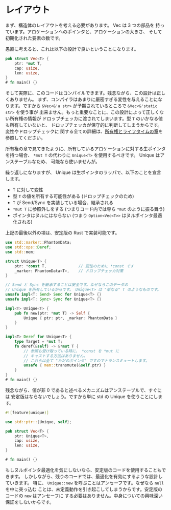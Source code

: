 <!--
# Layout
-->

# レイアウト

<!--
First off, we need to come up with the struct layout. A Vec has three parts:
a pointer to the allocation, the size of the allocation, and the number of
elements that have been initialized.
-->

まず、構造体のレイアウトを考える必要があります。 Vec は 3 つの部品を
持っています。アロケーションへのポインタと、アロケーションの大きさ、
そして初期化された要素の数です。

<!--
Naively, this means we just want this design:
-->

愚直に考えると、これは以下の設計で良いということになります。

```rust
pub struct Vec<T> {
    ptr: *mut T,
    cap: usize,
    len: usize,
}
# fn main() {}
```

<!--
And indeed this would compile. Unfortunately, it would be incorrect. First, the
compiler will give us too strict variance. So a `&Vec<&'static str>`
couldn't be used where an `&Vec<&'a str>` was expected. More importantly, it
will give incorrect ownership information to the drop checker, as it will
conservatively assume we don't own any values of type `T`. See [the chapter
on ownership and lifetimes][ownership] for all the details on variance and
drop check.
-->

そして実際に、このコードはコンパイルできます。残念ながら、この設計は正しくありません。
まず、コンパイラはあまりに厳密すぎる変性を与えることになります。ですから
`&Vec<&'a str>` が予期されているところで `&Vec<&'static str>` を使う事が
出来ません。もっと重要なことに、この設計によって正しくない所有権の情報が
ドロップチェッカに渡されてしまいます。型 `T` のいかなる値も所有していないと、
ドロップチェッカが保守的に判断してしまうからです。変性やドロップチェックに
関する全ての詳細は、[所有権とライフタイムの章][ownership]を参照してください。

<!--
As we saw in the ownership chapter, we should use `Unique<T>` in place of
`*mut T` when we have a raw pointer to an allocation we own. Unique is unstable,
so we'd like to not use it if possible, though.
-->

所有権の章で見てきたように、所有しているアロケーションに対する生ポインタを持つ場合、
`*mut T` の代わりに `Unique<T>` を使用するべきです。 Unique はアンステーブルなため、
可能なら使いませんが。

<!--
As a recap, Unique is a wrapper around a raw pointer that declares that:
-->

繰り返しになりますが、 Unique は生ポインタのラッパで、以下のことを宣言
します。

<!--
* We are variant over `T`
* We may own a value of type `T` (for drop check)
* We are Send/Sync if `T` is Send/Sync
* We deref to `*mut T` (so it largely acts like a `*mut` in our code)
* Our pointer is never null (so `Option<Vec<T>>` is null-pointer-optimized)
-->

* `T` に対して変性
* 型 `T` の値を所有する可能性がある (ドロップチェックのため)
* `T` が Send/Sync を実装している場合、継承される
* `*mut T` に参照外しをする (つまりコード内では専ら `*mut` のように振る舞う)
* ポインタはヌルにはならない (つまり `Option<Vec<T>>` はヌルポインタ最適化される)

<!--
We can implement all of the above requirements except for the last
one in stable Rust:
-->

上記の最後以外の項は、安定版の Rust で実装可能です。

```rust
use std::marker::PhantomData;
use std::ops::Deref;
use std::mem;

struct Unique<T> {
    ptr: *const T,              // 変性のために *const です
    _marker: PhantomData<T>,    // ドロップチェッカ対策
}

// Send と Sync を継承することは安全です。なぜならこのデータの
// Unique を所有しているからです。 Unique<T> は "単なる" T のようなものです。
unsafe impl<T: Send> Send for Unique<T> {}
unsafe impl<T: Sync> Sync for Unique<T> {}

impl<T> Unique<T> {
    pub fn new(ptr: *mut T) -> Self {
        Unique { ptr: ptr, _marker: PhantomData }
    }
}

impl<T> Deref for Unique<T> {
    type Target = *mut T;
    fn deref(&self) -> &*mut T {
        // 参照も受け取っている時に、 *const を *mut に
        // キャストする方法はありません。
        // これらは全て "ただのポインタ" ですのでトランスミュートします。
        unsafe { mem::transmute(&self.ptr) }
    }
}
# fn main() {}
```

<!--
Unfortunately the mechanism for stating that your value is non-zero is
unstable and unlikely to be stabilized soon. As such we're just going to
take the hit and use std's Unique:
-->

残念ながら、値が非 0 であると述べるメカニズムはアンステーブルで、すぐには
安定版はならないでしょう。ですから単に std の Unique を使うことにします。


```rust
#![feature(unique)]

use std::ptr::{Unique, self};

pub struct Vec<T> {
    ptr: Unique<T>,
    cap: usize,
    len: usize,
}

# fn main() {}
```

<!--
If you don't care about the null-pointer optimization, then you can use the
stable code. However we will be designing the rest of the code around enabling
the optimization. In particular, `Unique::new` is unsafe to call, because
putting `null` inside of it is Undefined Behavior. Our stable Unique doesn't
need `new` to be unsafe because it doesn't make any interesting guarantees about
its contents.
-->

もしヌルポインタ最適化を気にしないなら、安定版のコードを使用することもできます。
しかしながら、残りのコードでは、最適化を有効にするような設計していきます。
特に、 `Unique::new` を呼ぶことはアンセーフです。なぜなら `null` を中に突っ込む
ことは、未定義動作を引き起こしてしまうからです。安定版のコードの `new` はアンセーフに
する必要はありません。中身についての興味深い保証をしないからです。

[ownership]: ownership.html
